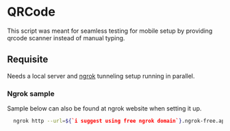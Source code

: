 # QRCode

This script was meant for seamless testing for mobile setup by providing qrcode scanner instead of manual typing.

## Requisite

Needs a local server and [ngrok]('https://ngrok.com/') tunneling setup running in parallel.

### Ngrok sample

Sample below can also be found at ngrok website when setting it up.

```bash
  ngrok http --url=${`i suggest using free ngrok domain`}.ngrok-free.app ${`port of your local server`}
```
